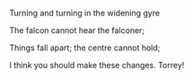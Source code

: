 
Turning and turning in the widening gyre


The falcon cannot hear the falconer;


Things fall apart; the centre cannot hold;


I think you should make these changes. Torrey!
